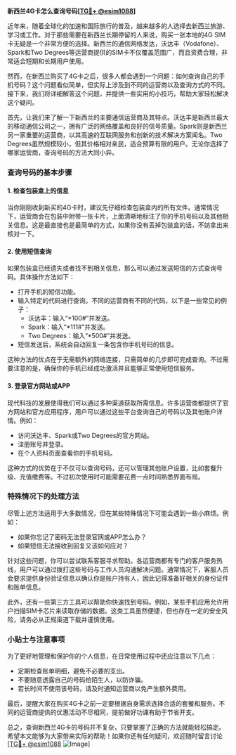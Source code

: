 **新西兰4G卡怎么查询号码[[TG💪+ @esim1088](https://t.me/s/esim1088)]**

近年来，随着全球化的加速和国际旅行的普及，越来越多的人选择去新西兰旅游、学习或工作。对于那些需要在新西兰长期停留的人来说，购买一张本地的4G SIM卡无疑是一个非常方便的选择。新西兰的通信网络发达，沃达丰（Vodafone）、Spark和Two Degrees等运营商提供的SIM卡不仅覆盖范围广，而且资费合理，非常适合短期和长期用户使用。

然而，在新西兰购买了4G卡之后，很多人都会遇到一个问题：如何查询自己的手机号码？这个问题看似简单，但实际上涉及到不同的运营商以及查询方式的不同。接下来，我们将详细解答这个问题，并提供一些实用的小技巧，帮助大家轻松解决这个疑问。

首先，让我们来了解一下新西兰的主要通信运营商及其特点。沃达丰是新西兰最大的移动通信公司之一，拥有广泛的网络覆盖和良好的信号质量。Spark则是新西兰另一家重要的运营商，以其高速的互联网服务和创新的技术解决方案闻名。Two Degrees虽然规模较小，但其价格相对亲民，适合预算有限的用户。无论你选择了哪家运营商，查询号码的方法大同小异。

### 查询号码的基本步骤

#### 1. 检查包装盒上的信息
当你刚刚收到新买的4G卡时，建议先仔细检查包装盒内的所有文件。通常情况下，运营商会在包装中附带一张卡片，上面清晰地标注了你的手机号码以及其他相关信息。这是最直接也是最简单的方式，如果你没有丢掉包装盒的话，不妨拿出来核对一下。

#### 2. 使用短信查询
如果包装盒已经遗失或者找不到相关信息，那么可以通过发送短信的方式查询号码。具体操作方法如下：
- 打开手机的短信功能。
- 输入特定的代码进行查询。不同的运营商有不同的代码，以下是一些常见的例子：
  - 沃达丰：输入“*100#”并发送。
  - Spark：输入“*111#”并发送。
  - Two Degrees：输入“*500#”并发送。
- 短信发送后，系统会自动回复一条包含你手机号码的信息。

这种方法的优点在于无需额外的网络连接，只需简单的几步即可完成查询。不过需要注意的是，确保你的手机已经成功激活并且能够正常使用短信服务。

#### 3. 登录官方网站或APP
现代科技的发展使得我们可以通过多种渠道获取所需信息。许多运营商都提供了官方网站和官方应用程序，用户可以通过这些平台查询自己的号码以及其他账户详情。例如：
- 访问沃达丰、Spark或Two Degrees的官方网站。
- 注册账号并登录。
- 在个人资料页面查看你的手机号码。

这种方式的优势在于不仅可以查询号码，还可以管理其他账户设置，比如套餐升级、充值缴费等。不过初次使用时可能需要花费一点时间熟悉界面布局。

### 特殊情况下的处理方法

尽管上述方法适用于大多数情况，但在某些特殊情况下可能会遇到一些小麻烦。例如：
- 如果你忘记了密码无法登录官网或APP怎么办？
- 如果短信无法接收到回复又该如何应对？

针对这些问题，你可以尝试联系客服寻求帮助。各运营商都有专门的客户服务热线，用户可以通过拨打这些号码与工作人员沟通解决问题。通常情况下，客服人员会要求提供身份验证信息以确认你是账户持有人，因此记得准备好相关的身份证件和账单信息。

此外，还有一些第三方工具可以帮助你快速找到号码。例如，某些手机应用允许用户扫描SIM卡芯片来读取存储的数据。这类工具虽然便捷，但也存在一定的安全风险，请务必从正规渠道下载并谨慎使用。

### 小贴士与注意事项

为了更好地管理和保护你的个人信息，在日常使用过程中还应注意以下几点：
- 定期检查账单明细，避免不必要的支出。
- 不要随意透露自己的号码给陌生人，以防诈骗。
- 若长时间不使用该号码，请及时通知运营商以免产生额外费用。

最后，提醒大家在购买4G卡之前一定要根据自身需求选择合适的套餐和服务。不同的运营商提供的优惠活动不尽相同，提前做好功课有助于节省开支。

总之，查询新西兰4G卡的号码并不复杂，只要掌握了正确的方法就能轻松搞定。希望本文能够为大家带来实际的帮助！如果你还有任何疑问，欢迎随时留言讨论[[TG💪+ @esim1088](https://t.me/s/esim1088) ![Image](https://i.postimg.cc/4NQfJmqS/Snipaste-2025-05-13-00-14-12.png)]